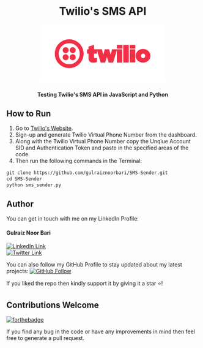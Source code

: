 <div align="center">
    <h1>Twilio's SMS API</h1>
    <img src="twilio.png" height="150px">
    <h4>Testing Twilio's SMS API in JavaScript and Python</h4>
</div>

## How to Run

1. Go to [Twilio's Website](https://www.twilio.com/).
2. Sign-up and generate Twilio Virtual Phone Number from the dashboard.
3. Along with the Twilio Virtual Phone Number copy the Unqiue Account SID and Authentication Token and paste in the specified areas of the code. 
4. Then run the following commands in the Terminal: 

```
git clone https://github.com/gulraiznoorbari/SMS-Sender.git
cd SMS-Sender
python sms_sender.py
```

## Author
You can get in touch with me on my LinkedIn Profile:

#### Gulraiz Noor Bari
[![LinkedIn Link](https://img.shields.io/badge/Connect-gulraiznoorbari-blue.svg?logo=linkedin&longCache=true&style=social&label=Connect
)](https://www.linkedin.com/in/gulraiznoorbari)
<br>
[![Twitter Link](https://img.shields.io/badge/Follow-gulraiznoorbari-blue.svg?logo=twitter&longCache=true&style=social&label=Follow
)](https://twitter.com/gulraiznoorbari)

You can also follow my GitHub Profile to stay updated about my latest projects: [![GitHub Follow](https://img.shields.io/badge/Connect-gulraiznoorbari-blue.svg?logo=Github&longCache=true&style=social&label=Follow)](https://github.com/gulraiznoorbari)

If you liked the repo then kindly support it by giving it a star ⭐!

## Contributions Welcome
[![forthebadge](https://forthebadge.com/images/badges/built-with-love.svg)](#)

If you find any bug in the code or have any improvements in mind then feel free to generate a pull request.


